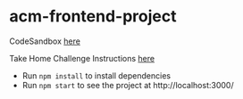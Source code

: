 # acm-frontend-project
CodeSandbox [here](https://codesandbox.io/s/take-home-project-vwhn8g?file=/src/App.js)

Take Home Challenge Instructions [here](https://farisashai.notion.site/ACM-Dev-Frontend-Take-Home-Challenge-1cb58313b63c438e9bf676ffad34c207)

* Run `npm install` to install dependencies
* Run `npm start` to see the project at http://localhost:3000/
